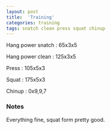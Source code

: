 ```yaml
---
layout: post
title:  'Training'
categories: training
tags: snatch clean press squat chinup
---
```


Hang power snatch   :   65x3x5

Hang power clean    :   125x3x5

Press   :   105x5x3

Squat   :   175x5x3

Chinup  :   0x9,9,7


### Notes

Everything fine, squat form pretty good.
